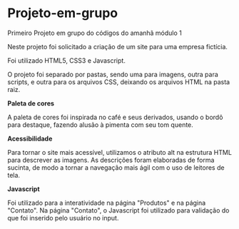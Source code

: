 # Projeto-em-grupo
Primeiro Projeto em grupo do códigos do amanhã módulo 1 <br>

Neste projeto foi solicitado a criação de um site para uma empresa fictícia. <br>

Foi utilizado HTML5, CSS3 e Javascript. <br>

O projeto foi separado por pastas, sendo uma para imagens, outra para scripts, e outra para os arquivos CSS, deixando os arquivos HTML na pasta raiz. <br>

<b> Paleta de cores </b> <br>

A paleta de cores foi inspirada no café e seus derivados, usando o bordô para destaque, fazendo alusão à pimenta com seu tom quente. <br>

<b> Acessibilidade </b> <br>

Para tornar o site mais acessível, utilizamos o atributo alt na estrutura HTML para descrever as imagens. As descrições foram elaboradas de forma sucinta, de modo a tornar a navegação mais ágil com o uso de leitores de tela. <br>

<b> Javascript </b> <br>

Foi utilizado para a  interatividade na página "Produtos" e na página "Contato". Na página "Contato", o Javascript foi utilizado para validação do que foi inserido pelo usuário no input.                                  
